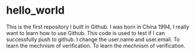 # hello_world
This is the first repository I built in Github.
I was born in China 1994, I really want to learn how to use Github.
This code is used to test if I can successfully push to github. 
I change the user.name and user.email.
To learn the mechnism of verification.
To learn the mechnism of verification.
